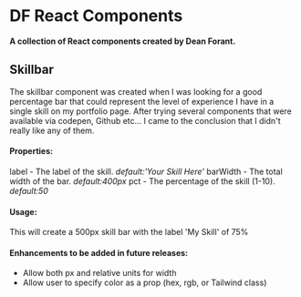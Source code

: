 # DF React Components

**A collection of React components created by Dean Forant.**


## Skillbar

The skillbar component was created when I was looking for a good percentage bar that could represent the level of experience I have in a single skill on my portfolio page. After trying several components that were available via codepen, Github etc... I came to the conclusion that I didn't really like any of them.

#### **Properties:**

label - The label of the skill. *default:'Your Skill Here'*
barWidth - The total width of the bar. *default:400px*
pct - The percentage of the skill (1-10). *default:50*

#### **Usage:**

<SkillBar label='My Skill' barWidth=500 pct=75/>

This will create a 500px skill bar with the label 'My Skill' of 75%


#### **Enhancements to be added in future releases:**

* Allow both px and relative units for width
* Allow user to specify color as a prop (hex, rgb, or Tailwind class)
